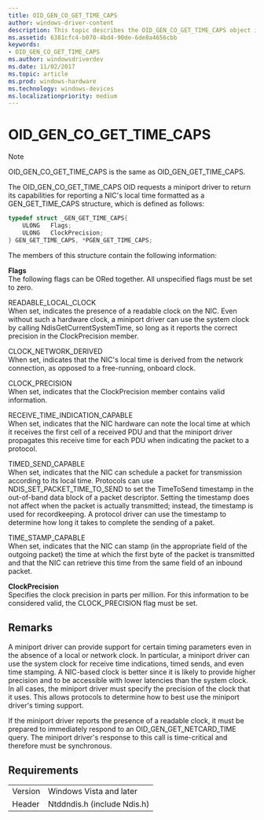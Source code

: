 ```yaml
---
title: OID_GEN_CO_GET_TIME_CAPS
author: windows-driver-content
description: This topic describes the OID_GEN_CO_GET_TIME_CAPS object identifier (OID).
ms.assetid: 6381cfc4-b070-4bd4-90de-6de8a4656cbb
keywords:
- OID_GEN_CO_GET_TIME_CAPS
ms.author: windowsdriverdev
ms.date: 11/02/2017
ms.topic: article
ms.prod: windows-hardware
ms.technology: windows-devices
ms.localizationpriority: medium
---
```


# OID_GEN_CO_GET_TIME_CAPS

> [!NOTE]
> OID_GEN_CO_GET_TIME_CAPS is the same as OID_GEN_GET_TIME_CAPS.

The OID_GEN_CO_GET_TIME_CAPS OID requests a miniport driver to return its capabilities for reporting a NIC's local time formatted as a GEN_GET_TIME_CAPS structure, which is defined as follows:

```c++
typedef struct _GEN_GET_TIME_CAPS{
    ULONG   Flags;
    ULONG   ClockPrecision;
} GEN_GET_TIME_CAPS, *PGEN_GET_TIME_CAPS;
```

The members of this structure contain the following information:

**Flags**  
The following flags can be ORed together. All unspecified flags must be set to zero. 

READABLE_LOCAL_CLOCK  
When set, indicates the presence of a readable clock on the NIC. Even without such a hardware clock, a miniport driver can use the system clock by calling NdisGetCurrentSystemTime, so long as it reports the correct precision in the ClockPrecision member.

CLOCK_NETWORK_DERIVED  
When set, indicates that the NIC's local time is derived from the network connection, as opposed to a free-running, onboard clock.

CLOCK_PRECISION  
When set, indicates that the ClockPrecision member contains valid information.

RECEIVE_TIME_INDICATION_CAPABLE  
When set, indicates that the NIC hardware can note the local time at which it receives the first cell of a received PDU and that the miniport driver propagates this receive time for each PDU when indicating the packet to a protocol.

TIMED_SEND_CAPABLE  
When set, indicates that the NIC can schedule a packet for transmission according to its local time. Protocols can use NDIS_SET_PACKET_TIME_TO_SEND to set the TimeToSend timestamp in the out-of-band data block of a packet descriptor. Setting the timestamp does not affect when the packet is actually transmitted; instead, the timestamp is used for recordkeeping. A protocol driver can use the timestamp to determine how long it takes to complete the sending of a paket.

TIME_STAMP_CAPABLE  
When set, indicates that the NIC can stamp (in the appropriate field of the outgoing packet) the time at which the first byte of the packet is transmitted and that the NIC can retrieve this time from the same field of an inbound packet.

**ClockPrecision**  
Specifies the clock precision in parts per million. For this information to be considered valid, the CLOCK_PRECISION flag must be set.

## Remarks

A miniport driver can provide support for certain timing parameters even in the absence of a local or network clock. In particular, a miniport driver can use the system clock for receive time indications, timed sends, and even time stamping. A NIC-based clock is better since it is likely to provide higher precision and to be accessible with lower latencies than the system clock. In all cases, the miniport driver must specify the precision of the clock that it uses. This allows protocols to determine how to best use the miniport driver's timing support.

If the miniport driver reports the presence of a readable clock, it must be prepared to immediately respond to an OID_GEN_GET_NETCARD_TIME query. The miniport driver's response to this call is time-critical and therefore must be synchronous.


## Requirements

| | |
| --- | --- |
| Version | Windows Vista and later |
| Header | Ntddndis.h (include Ndis.h) |

